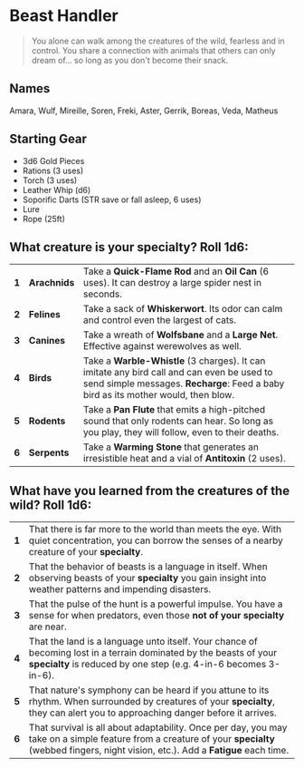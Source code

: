 # Beast Handler

> You alone can walk among the creatures of the wild, fearless and in control. You share a connection with animals that others can only dream of... so long as you don't become their snack.

## Names

Amara, Wulf, Mireille, Soren, Freki, Aster, Gerrik, Boreas, Veda, Matheus

## Starting Gear

- 3d6 Gold Pieces
- Rations (3 uses)
- Torch (3 uses)
- Leather Whip (d6)
- Soporific Darts (STR save or fall asleep, 6 uses)
- Lure
- Rope (25ft)

## What creature is your specialty? Roll 1d6:

|       |               |                                                                                                                                                                                   |
| ----- | ------------- | --------------------------------------------------------------------------------------------------------------------------------------------------------------------------------- |
| **1** | **Arachnids** | Take a **Quick-Flame Rod** and an **Oil Can** (6 uses). It can destroy a large spider nest in seconds.                                                                            |
| **2** | **Felines**   | Take a sack of **Whiskerwort**. Its odor can calm and control even the largest of cats.                                                                                           |
| **3** | **Canines**   | Take a wreath of **Wolfsbane** and a **Large Net**. Effective against werewolves as well.                                                                                         |
| **4** | **Birds**     | Take a **Warble-Whistle** (3 charges). It can imitate any bird call and can even be used to send simple messages. **Recharge**: Feed a baby bird as its mother would, then blow.  |
| **5** | **Rodents**   | Take a **Pan Flute** that emits a high-pitched sound that only rodents can hear. So long as you play, they will follow, even to their deaths.                                     |
| **6** | **Serpents**  | Take a **Warming Stone** that generates an irresistible heat and a vial of **Antitoxin** (2 uses).                                                                                |

## What have you learned from the creatures of the wild? Roll 1d6:

|       |                                                                                                                                                                                                  |
| ----- | ----------------------------------------------------------------------------------------------------------------------------------------------------------------------------------------         |
| **1** | That there is far more to the world than meets the eye. With quiet concentration, you can borrow the senses of a nearby creature of your **specialty**.                                          |
| **2** | That the behavior of beasts is a language in itself. When observing beasts of your **specialty** you gain insight into weather patterns and impending disasters.                                 |
| **3** | That the pulse of the hunt is a powerful impulse. You have a sense for when predators, even those **not of your specialty** are near.                                                            |
| **4** | That the land is a language unto itself. Your chance of becoming lost in a terrain dominated by the beasts of your **specialty** is reduced by one step (e.g. 4-in-6 becomes 3-in-6).            |
| **5** | That nature's symphony can be heard if you attune to its rhythm. When surrounded by creatures of your **specialty**, they can alert you to approaching danger before it arrives.                 |
| **6** | That survival is all about adaptability. Once per day, you may take on a simple feature from a creature of your **specialty** (webbed fingers, night vision, etc.). Add a **Fatigue** each time. |
